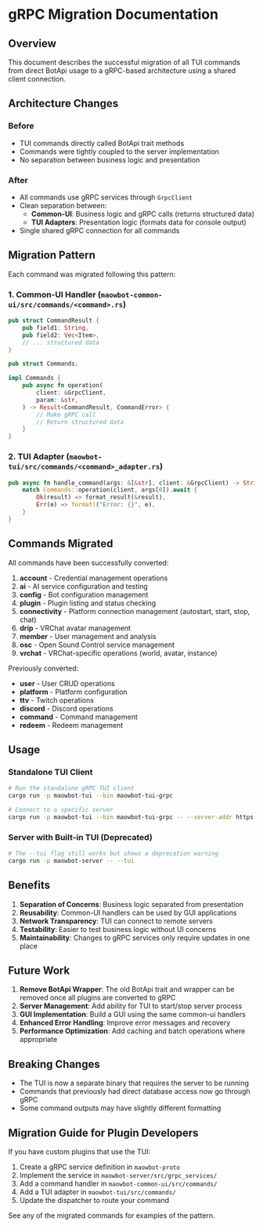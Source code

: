 # gRPC Migration Documentation

## Overview

This document describes the successful migration of all TUI commands from direct BotApi usage to a gRPC-based architecture using a shared client connection.

## Architecture Changes

### Before
- TUI commands directly called BotApi trait methods
- Commands were tightly coupled to the server implementation
- No separation between business logic and presentation

### After
- All commands use gRPC services through `GrpcClient`
- Clean separation between:
  - **Common-UI**: Business logic and gRPC calls (returns structured data)
  - **TUI Adapters**: Presentation logic (formats data for console output)
- Single shared gRPC connection for all commands

## Migration Pattern

Each command was migrated following this pattern:

### 1. Common-UI Handler (`maowbot-common-ui/src/commands/<command>.rs`)
```rust
pub struct CommandResult {
    pub field1: String,
    pub field2: Vec<Item>,
    // ... structured data
}

pub struct Commands;

impl Commands {
    pub async fn operation(
        client: &GrpcClient,
        param: &str,
    ) -> Result<CommandResult, CommandError> {
        // Make gRPC call
        // Return structured data
    }
}
```

### 2. TUI Adapter (`maowbot-tui/src/commands/<command>_adapter.rs`)
```rust
pub async fn handle_command(args: &[&str], client: &GrpcClient) -> String {
    match Commands::operation(client, args[0]).await {
        Ok(result) => format_result(&result),
        Err(e) => format!("Error: {}", e),
    }
}
```

## Commands Migrated

All commands have been successfully converted:

1. **account** - Credential management operations
2. **ai** - AI service configuration and testing  
3. **config** - Bot configuration management
4. **plugin** - Plugin listing and status checking
5. **connectivity** - Platform connection management (autostart, start, stop, chat)
6. **drip** - VRChat avatar management
7. **member** - User management and analysis
8. **osc** - Open Sound Control service management
9. **vrchat** - VRChat-specific operations (world, avatar, instance)

Previously converted:
- **user** - User CRUD operations
- **platform** - Platform configuration
- **ttv** - Twitch operations
- **discord** - Discord operations
- **command** - Command management
- **redeem** - Redeem management

## Usage

### Standalone TUI Client
```bash
# Run the standalone gRPC TUI client
cargo run -p maowbot-tui --bin maowbot-tui-grpc

# Connect to a specific server
cargo run -p maowbot-tui --bin maowbot-tui-grpc -- --server-addr https://192.168.1.100:9999
```

### Server with Built-in TUI (Deprecated)
```bash
# The --tui flag still works but shows a deprecation warning
cargo run -p maowbot-server -- --tui
```

## Benefits

1. **Separation of Concerns**: Business logic separated from presentation
2. **Reusability**: Common-UI handlers can be used by GUI applications
3. **Network Transparency**: TUI can connect to remote servers
4. **Testability**: Easier to test business logic without UI concerns
5. **Maintainability**: Changes to gRPC services only require updates in one place

## Future Work

1. **Remove BotApi Wrapper**: The old BotApi trait and wrapper can be removed once all plugins are converted to gRPC
2. **Server Management**: Add ability for TUI to start/stop server process
3. **GUI Implementation**: Build a GUI using the same common-ui handlers
4. **Enhanced Error Handling**: Improve error messages and recovery
5. **Performance Optimization**: Add caching and batch operations where appropriate

## Breaking Changes

- The TUI is now a separate binary that requires the server to be running
- Commands that previously had direct database access now go through gRPC
- Some command outputs may have slightly different formatting

## Migration Guide for Plugin Developers

If you have custom plugins that use the TUI:

1. Create a gRPC service definition in `maowbot-proto`
2. Implement the service in `maowbot-server/src/grpc_services/`
3. Add a command handler in `maowbot-common-ui/src/commands/`
4. Add a TUI adapter in `maowbot-tui/src/commands/`
5. Update the dispatcher to route your command

See any of the migrated commands for examples of the pattern.